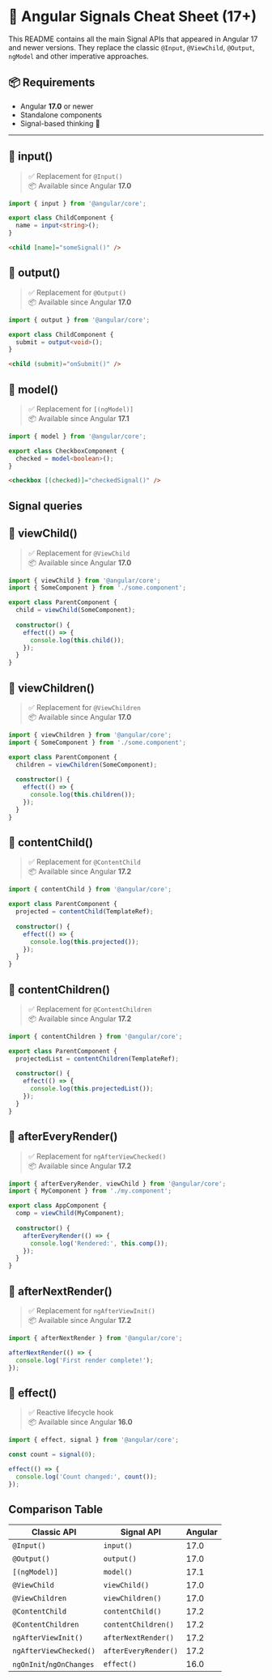 # 🧠 Angular Signals Cheat Sheet (17+)

This README contains all the main Signal APIs that appeared in Angular 17 and newer versions. They replace the classic `@Input`, `@ViewChild`, `@Output`, `ngModel` and other imperative approaches.

## 📦 Requirements

- Angular **17.0** or newer  
- Standalone components  
- Signal-based thinking 🧘

---

## 🔹 input()

> ✅ Replacement for `@Input()`  
> 📦 Available since Angular **17.0**

```ts
import { input } from '@angular/core';

export class ChildComponent {
  name = input<string>();
}
```

```html
<child [name]="someSignal()" />
```

## 🔹 output()

> ✅ Replacement for `@Output()`  
> 📦 Available since Angular **17.0**

```ts
import { output } from '@angular/core';

export class ChildComponent {
  submit = output<void>();
}
```

```html
<child (submit)="onSubmit()" />
```

## 🔹 model()

> ✅ Replacement for `[(ngModel)]`  
> 📦 Available since Angular **17.1**

```ts
import { model } from '@angular/core';

export class CheckboxComponent {
  checked = model<boolean>();
}
```

```html
<checkbox [(checked)]="checkedSignal()" />
```

## Signal queries

## 🔹 viewChild()

> ✅ Replacement for `@ViewChild`  
> 📦 Available since Angular **17.0**

```ts
import { viewChild } from '@angular/core';
import { SomeComponent } from './some.component';

export class ParentComponent {
  child = viewChild(SomeComponent);
  
  constructor() {
    effect(() => {
      console.log(this.child());
    });
  }
}
```

## 🔹 viewChildren()

> ✅ Replacement for `@ViewChildren`  
> 📦 Available since Angular **17.0**

```ts
import { viewChildren } from '@angular/core';
import { SomeComponent } from './some.component';

export class ParentComponent {
  children = viewChildren(SomeComponent);
  
  constructor() {
    effect(() => {
      console.log(this.children());
    });
  }
}
```

## 🔹 contentChild()

> ✅ Replacement for `@ContentChild`  
> 📦 Available since Angular **17.2**

```ts
import { contentChild } from '@angular/core';

export class ParentComponent {
  projected = contentChild(TemplateRef);
  
  constructor() {
    effect(() => {
      console.log(this.projected());
    });
  }
}
```

## 🔹 contentChildren()

> ✅ Replacement for `@ContentChildren`  
> 📦 Available since Angular **17.2**

```ts
import { contentChildren } from '@angular/core';

export class ParentComponent {
  projectedList = contentChildren(TemplateRef);
  
  constructor() {
    effect(() => {
      console.log(this.projectedList());
    });
  }
}
```

## 🔹 afterEveryRender()

> ✅ Replacement for `ngAfterViewChecked()`  
> 📦 Available since Angular **17.2**

```ts
import { afterEveryRender, viewChild } from '@angular/core';
import { MyComponent } from './my.component';

export class AppComponent {
  comp = viewChild(MyComponent);
  
  constructor() {
    afterEveryRender(() => {
      console.log('Rendered:', this.comp());
    });
  }
}
```

## 🔹 afterNextRender()

> ✅ Replacement for `ngAfterViewInit()`  
> 📦 Available since Angular **17.2**

```ts
import { afterNextRender } from '@angular/core';

afterNextRender(() => {
  console.log('First render complete!');
});
```

## 🔹 effect()

> ✅ Reactive lifecycle hook  
> 📦 Available since Angular **16.0**

```ts
import { effect, signal } from '@angular/core';

const count = signal(0);

effect(() => {
  console.log('Count changed:', count());
});
```

## Comparison Table

| Classic API              | Signal API           | Angular |
| ------------------------ | -------------------- | ------- |
| `@Input()`               | `input()`            | 17.0    |
| `@Output()`              | `output()`           | 17.0    |
| `[(ngModel)]`            | `model()`            | 17.1    |
| `@ViewChild`             | `viewChild()`        | 17.0    |
| `@ViewChildren`          | `viewChildren()`     | 17.0    |
| `@ContentChild`          | `contentChild()`     | 17.2    |
| `@ContentChildren`       | `contentChildren()`  | 17.2    |
| `ngAfterViewInit()`      | `afterNextRender()`  | 17.2    |
| `ngAfterViewChecked()`   | `afterEveryRender()` | 17.2    |
| `ngOnInit`/`ngOnChanges` | `effect()`           | 16.0    |